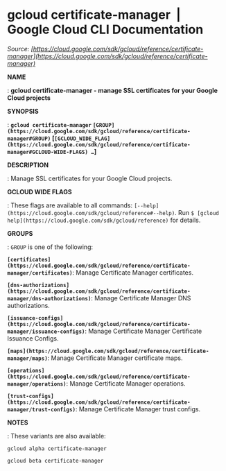 # gcloud certificate-manager  |  Google Cloud CLI Documentation

*Source: [https://cloud.google.com/sdk/gcloud/reference/certificate-manager](https://cloud.google.com/sdk/gcloud/reference/certificate-manager)*

**NAME**

: **gcloud certificate-manager - manage SSL certificates for your Google Cloud projects**

**SYNOPSIS**

: **`gcloud certificate-manager` `[GROUP](https://cloud.google.com/sdk/gcloud/reference/certificate-manager#GROUP)` [`[GCLOUD_WIDE_FLAG](https://cloud.google.com/sdk/gcloud/reference/certificate-manager#GCLOUD-WIDE-FLAGS) …`]**

**DESCRIPTION**

: Manage SSL certificates for your Google Cloud projects.

**GCLOUD WIDE FLAGS**

: These flags are available to all commands: `[--help](https://cloud.google.com/sdk/gcloud/reference#--help)`.
Run `$ [gcloud help](https://cloud.google.com/sdk/gcloud/reference)` for details.

**GROUPS**

: ``GROUP`` is one of the following:

**`[certificates](https://cloud.google.com/sdk/gcloud/reference/certificate-manager/certificates)`**:
Manage Certificate Manager certificates.

**`[dns-authorizations](https://cloud.google.com/sdk/gcloud/reference/certificate-manager/dns-authorizations)`**:
Manage Certificate Manager DNS authorizations.

**`[issuance-configs](https://cloud.google.com/sdk/gcloud/reference/certificate-manager/issuance-configs)`**:
Manage Certificate Manager Certificate Issuance Configs.

**`[maps](https://cloud.google.com/sdk/gcloud/reference/certificate-manager/maps)`**:
Manage Certificate Manager certificate maps.

**`[operations](https://cloud.google.com/sdk/gcloud/reference/certificate-manager/operations)`**:
Manage Certificate Manager operations.

**`[trust-configs](https://cloud.google.com/sdk/gcloud/reference/certificate-manager/trust-configs)`**:
Manage Certificate Manager trust configs.

**NOTES**

: These variants are also available:

```
gcloud alpha certificate-manager
```

```
gcloud beta certificate-manager
```